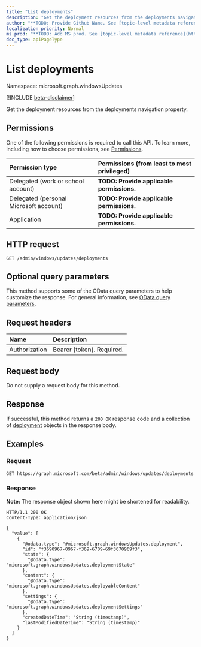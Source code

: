 ```yaml
---
title: "List deployments"
description: "Get the deployment resources from the deployments navigation property."
author: "**TODO: Provide Github Name. See [topic-level metadata reference](https://msgo.azurewebsites.net/add/document/guidelines/metadata.html#topic-level-metadata)**"
localization_priority: Normal
ms.prod: "**TODO: Add MS prod. See [topic-level metadata reference](https://msgo.azurewebsites.net/add/document/guidelines/metadata.html#topic-level-metadata)**"
doc_type: apiPageType
---
```


# List deployments
Namespace: microsoft.graph.windowsUpdates

[!INCLUDE [beta-disclaimer](../../includes/beta-disclaimer.md)]

Get the deployment resources from the deployments navigation property.

## Permissions
One of the following permissions is required to call this API. To learn more, including how to choose permissions, see [Permissions](/graph/permissions-reference).

|Permission type|Permissions (from least to most privileged)|
|:---|:---|
|Delegated (work or school account)|**TODO: Provide applicable permissions.**|
|Delegated (personal Microsoft account)|**TODO: Provide applicable permissions.**|
|Application|**TODO: Provide applicable permissions.**|

## HTTP request

<!-- {
  "blockType": "ignored"
}
-->
``` http
GET /admin/windows/updates/deployments
```

## Optional query parameters
This method supports some of the OData query parameters to help customize the response. For general information, see [OData query parameters](/graph/query-parameters).

## Request headers
|Name|Description|
|:---|:---|
|Authorization|Bearer {token}. Required.|

## Request body
Do not supply a request body for this method.

## Response

If successful, this method returns a `200 OK` response code and a collection of [deployment](../resources/deployment.md) objects in the response body.

## Examples

### Request
<!-- {
  "blockType": "request",
  "name": "list_deployment"
}
-->
``` http
GET https://graph.microsoft.com/beta/admin/windows/updates/deployments
```


### Response
**Note:** The response object shown here might be shortened for readability.
<!-- {
  "blockType": "response",
  "truncated": true,
  "@odata.type": "Collection(microsoft.graph.windowsUpdates.deployment)"
}
-->
``` http
HTTP/1.1 200 OK
Content-Type: application/json

{
  "value": [
    {
      "@odata.type": "#microsoft.graph.windowsUpdates.deployment",
      "id": "f3690967-0967-f369-6709-69f3670969f3",
      "state": {
        "@odata.type": "microsoft.graph.windowsUpdates.deploymentState"
      },
      "content": {
        "@odata.type": "microsoft.graph.windowsUpdates.deployableContent"
      },
      "settings": {
        "@odata.type": "microsoft.graph.windowsUpdates.deploymentSettings"
      },
      "createdDateTime": "String (timestamp)",
      "lastModifiedDateTime": "String (timestamp)"
    }
  ]
}
```

